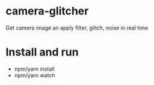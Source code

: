 # camera-glitcher
Get camera image an apply filter, glitch, noise in real time


# Install and run

- npm/yarn install
- npm/yarn watch
